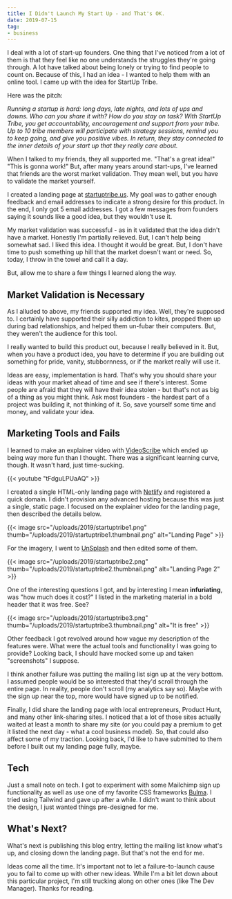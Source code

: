 ```yaml
---
title: I Didn't Launch My Start Up - and That's OK.
date: 2019-07-15
tag:
- business
---
```

I deal with a lot of start-up founders. One thing that I've noticed from a lot of them is that they feel like no one understands the struggles they're going through. A lot have talked about being lonely or trying to find people to count on.  Because of this, I had an idea - I wanted to help them with an online tool.  I came up with the idea for StartUp Tribe.

<!--more-->

Here was the pitch:

_Running a startup is hard: long days, late nights, and lots of ups and downs.  Who can you share it with? How do you stay on task?  With StartUp Tribe, you get accountability, encouragement and support from your tribe.  Up to 10 tribe members will participate with strategy sessions, remind you to keep going, and give you positive vibes.  In return, they stay connected to the inner details of your start up that they really care about._

When I talked to my friends, they all supported me.  "That's a great idea!"  "This is gonna work!"  But, after many years around start-ups, I've learned that friends are the worst market validation. They mean well, but you have to validate the market yourself.

I created a landing page at [startuptribe.us](https://startuptribe.us). My goal was to gather enough feedback and email addresses to indicate a strong desire for this product. In the end, I only got 5 email addresses. I got a few messages from founders saying it sounds like a good idea, but they wouldn't use it.

My market validation was successful - as in it validated that the idea didn't have a market.  Honestly I'm partially relieved.  But, I can't help being somewhat sad. I liked this idea. I thought it would be great. But, I don't have time to push something up hill that the market doesn't want or need.  So, today, I throw in the towel and call it a day.  

But, allow me to share a few things I learned along the way.

## Market Validation is Necessary

As I alluded to above, my friends supported my idea. Well, they're supposed to.  I certainly have supported their silly addiction to kites, propped them up during bad relationships, and helped them un-fubar their computers.  But, they weren't the audience for this tool.

I really wanted to build this product out, because I really believed in it.  But, when you have a product idea, you have to determine if you are building out something for pride, vanity, stubbornness, or if the market really will use it.

Ideas are easy, implementation is hard.  That's why you should share your ideas with your market ahead of time and see if there's interest.  Some people are afraid that they will have their idea stolen - but that's not as big of a thing as you might think.  Ask most founders - the hardest part of a project was building it, not thinking of it.  So, save yourself some time and money, and validate your idea.

## Marketing Tools and Fails

I learned to make an explainer video with [VideoScribe](https://www.videoscribe.co) which ended up being way more fun than I thought.  There was a significant learning curve, though.  It wasn't hard, just time-sucking.

{{< youtube "tFdguLPUaAQ" >}}

I created a single HTML-only landing page with [Netlify](https://netlify.com) and registered a quick domain. I didn't provision any advanced hosting because this was just a single, static page. I focused on the explainer video for the landing page, then described the details below.

{{< image src="/uploads/2019/startuptribe1.png" thumb="/uploads/2019/startuptribe1.thumbnail.png" alt="Landing Page" >}}

For the imagery, I went to [UnSplash](https://unsplash.com) and then edited some of them.

{{< image src="/uploads/2019/startuptribe2.png" thumb="/uploads/2019/startuptribe2.thumbnail.png" alt="Landing Page 2" >}}

One of the interesting questions I got, and by interesting I mean **infuriating**, was "how much does it cost?"  I listed in the marketing material in a bold header that it was free.  See?

{{< image src="/uploads/2019/startuptribe3.png" thumb="/uploads/2019/startuptribe3.thumbnail.png" alt="It is free" >}}

Other feedback I got revolved around how vague my description of the features were. What were the actual tools and functionality I was going to provide? Looking back, I should have mocked some up and taken "screenshots" I suppose.

I think another failure was putting the mailing list sign up at the very bottom. I assumed people would be so interested that they'd scroll through the entire page.  In reality, people don't scroll (my analytics say so).  Maybe with the sign up near the top, more would have signed up to be notified.

Finally, I did share the landing page with local entrepreneurs, Product Hunt, and many other link-sharing sites.  I noticed that a lot of those sites actually waited at least a month to share my site (or you could pay a premium to get it listed the next day - what a cool business model).  So, that could also affect some of my traction. Looking back, I'd like to have submitted to them before I built out my landing page fully, maybe.

## Tech

Just a small note on tech.  I got to experiment with some Mailchimp sign up functionality as well as use one of my favorite CSS frameworks [Bulma](https://bulma.io/).  I tried using Tailwind and gave up after a while.  I didn't want to think about the design, I just wanted things pre-designed for me.

## What's Next?

What's next is publishing this blog entry, letting the mailing list know what's up, and closing down the landing page.  But that's not the end for me.

Ideas come all the time. It's important not to let a failure-to-launch cause you to fail to come up with other new ideas.  While I'm a bit let down about this particular project, I'm still trucking along on other ones (like The Dev Manager).  Thanks for reading.
